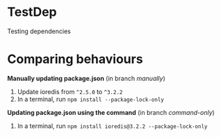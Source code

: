 # TestDep
Testing dependencies

# Comparing behaviours

**Manually updating package.json** 
(in branch _manually_)
1. Update ioredis from `^2.5.0` to `^3.2.2`
2. In a terminal, run `npm install --package-lock-only`

**Updating package.json using the command** 
(in branch _command-only_)
1. In a terminal, run `npm install ioredis@3.2.2 --package-lock-only`
